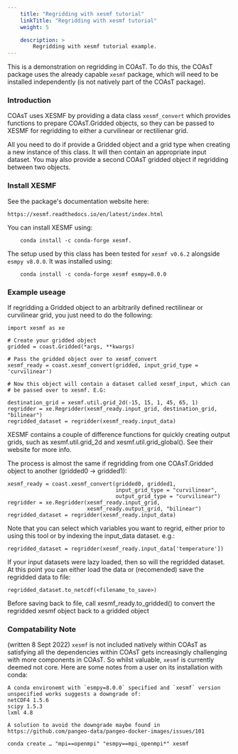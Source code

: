 ```yaml
---
    title: "Regridding with xesmf tutorial"
    linkTitle: "Regridding with xesmf tutorial"
    weight: 5

    description: >
        Regridding with xesmf tutorial example.
---
```

This is a demonstration on regridding in COAsT. To do this, the COAsT package uses the already capable `xesmf` package, which will need to be installed independently (is not natively part of the COAsT package).

### Introduction

COAsT uses XESMF by providing a data class `xesmf_convert` which provides functions to prepare COAsT.Gridded objects, so they can be passed to XESMF for regridding to either a curvilinear or rectilienar grid.
    
All you need to do if provide a Gridded object and a grid type when creating a new instance of this class. It will then contain an appropriate input dataset. You may also provide a second COAsT gridded object if regridding between two objects.

### Install XESMF

See the package's documentation website here:

    https://xesmf.readthedocs.io/en/latest/index.html

 You can install XESMF using:

        conda install -c conda-forge xesmf.

The setup used by this class has been tested for `xesmf v0.6.2` alongside `esmpy v8.0.0`. It was installed using:

        conda install -c conda-forge xesmf esmpy=8.0.0

### Example useage

If regridding a Gridded object to an arbitrarily defined rectilinear or curvilinear grid, you just need to do the following:

```
import xesmf as xe

# Create your gridded object
gridded = coast.Gridded(*args, **kwargs)

# Pass the gridded object over to xesmf_convert
xesmf_ready = coast.xesmf_convert(gridded, input_grid_type = 'curvilinear')

# Now this object will contain a dataset called xesmf_input, which can
# be passed over to xesmf. E.G:

destination_grid = xesmf.util.grid_2d(-15, 15, 1, 45, 65, 1)
regridder = xe.Regridder(xesmf_ready.input_grid, destination_grid, "bilinear")
regridded_dataset = regridder(xesmf_ready.input_data)
```

XESMF contains a couple of difference functions for quickly creating output
grids, such as xesmf.util.grid_2d and xesmf.util.grid_global(). See their
website for more info.

The process is almost the same if regridding from one COAsT.Gridded object
to another (gridded0 -> gridded1):

```
xesmf_ready = coast.xesmf_convert(gridded0, gridded1,
                                  input_grid_type = "curvilinear",
                                  output_grid_type = "curvilinear")
regridder = xe.Regridder(xesmf_ready.input_grid,
                         xesmf_ready.output_grid, "bilinear")
regridded_dataset = regridder(xesmf_ready.input_data)
```

Note that you can select which variables you want to regrid, either prior
to using this tool or by indexing the input_data dataset. e.g.:

```
regridded_dataset = regridder(xesmf_ready.input_data['temperature'])
```

If your input datasets were lazy loaded, then so will the regridded dataset.
At this point you can either load the data or (recomended) save the regridded
data to file:

```
regridded_dataset.to_netcdf(<filename_to_save>)
```

Before saving back to file, call xesmf_ready.to_gridded() to convert
the regridded xesmf object back to a gridded object

### Compatability Note
(written 8 Sept 2022)
`xesmf` is not included natively within COAsT as satisfying all the dependencies within COAsT gets increasingly challenging with more components in COAsT. So whilst valuable, `xesmf` is currently deemed not core. Here are some notes from a user on its installation with conda:

```
A conda environemt with `esmpy=8.0.0` specified and `xesmf` version unspecified works suggests a downgrade of:
netCDF4 1.5.6
scipy 1.5.3
lxml 4.8

A solution to avoid the downgrade maybe found in
https://github.com/pangeo-data/pangeo-docker-images/issues/101

conda create … "mpi==openmpi" "esmpy==mpi_openmpi*" xesmf
```


```python

```
